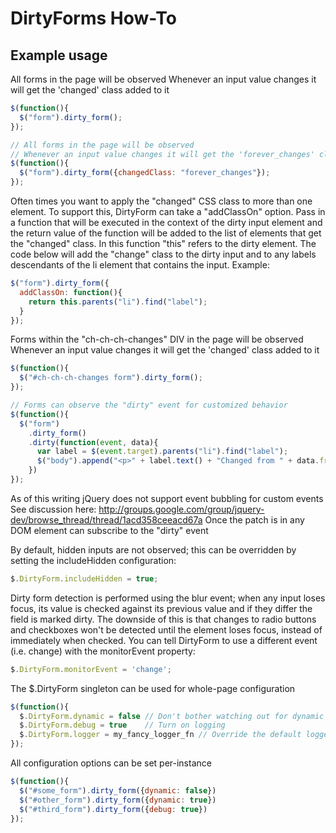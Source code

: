 # DirtyForms How-To 

## Example usage

All forms in the page will be observed
Whenever an input value changes it will get the 'changed' class added to it

```javascript
$(function(){
  $("form").dirty_form();
});

// All forms in the page will be observed
// Whenever an input value changes it will get the 'forever_changes' class added to it
$(function(){
  $("form").dirty_form({changedClass: "forever_changes"});
});
```

Often times you want to apply the "changed" CSS class to more than one element.
To support this, DirtyForm can take a "addClassOn" option.
Pass in a function that will be executed in the context of the dirty input element
and the return value of the function will be added to the list of elements that
get the "changed" class. In this function "this" refers to the dirty element.
The code below will add the "change" class to the dirty input and to any labels 
descendants of the li element that contains the input. 
Example:

```javascript
$("form").dirty_form({
  addClassOn: function(){ 
    return this.parents("li").find("label");
  }
});
```

Forms within the "ch-ch-ch-changes" DIV in the page will be observed
Whenever an input value changes it will get the 'changed' class added to it

```javascript
$(function(){
  $("#ch-ch-ch-changes form").dirty_form();
});

// Forms can observe the "dirty" event for customized behavior
$(function(){
  $("form")
    .dirty_form()
    .dirty(function(event, data){
      var label = $(event.target).parents("li").find("label");
      $("body").append("<p>" + label.text() + "Changed from " + data.from + " to: " + data.to+ "</p>")
    })
});
```

As of this writing jQuery does not support event bubbling for custom events
See discussion here: http://groups.google.com/group/jquery-dev/browse_thread/thread/1acd358ceeacd67a
Once the patch is in any DOM element can subscribe to the "dirty" event

By default, hidden inputs are not observed; this can be overridden by
setting the includeHidden configuration:

```javascript
$.DirtyForm.includeHidden = true;
```

Dirty form detection is performed using the blur event; when any input
loses focus, its value is checked against its previous value and if
they differ the field is marked dirty.  The downside of this is that
changes to radio buttons and checkboxes won't be detected until the
element loses focus, instead of immediately when checked.  You can
tell DirtyForm to use a different event (i.e. change) with the
monitorEvent property:

```javascript
$.DirtyForm.monitorEvent = 'change';
```
  
The $.DirtyForm singleton can be used for whole-page configuration

```javascript
$(function(){
  $.DirtyForm.dynamic = false // Don't bother watching out for dynamic additions to the DOM
  $.DirtyForm.debug = true    // Turn on logging
  $.DirtyForm.logger = my_fancy_logger_fn // Override the default logger from console.log (if Firebug is available) or a plain-jane alert (for IE) -- NOT WORKING RIGHT NOW. GRR
});
```

All configuration options can be set per-instance

```javascript
$(function(){
  $("#some_form").dirty_form({dynamic: false})
  $("#other_form").dirty_form({dynamic: true})
  $("#third_form").dirty_form({debug: true})
});
```
